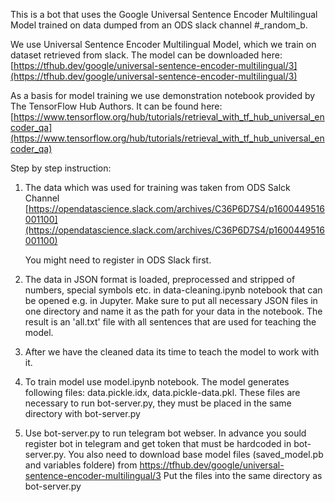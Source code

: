 This is a bot that uses the Google Universal Sentence Encoder Multilingual Model trained on data dumped from an ODS slack channel #_random_b.

We use Universal Sentence Encoder Multilingual Model, which we train on dataset retrieved from slack. The model can be downloaded here:  [https://tfhub.dev/google/universal-sentence-encoder-multilingual/3](https://tfhub.dev/google/universal-sentence-encoder-multilingual/3)

As a basis for model training we use demonstration notebook provided by The TensorFlow Hub Authors. It can be found here: [https://www.tensorflow.org/hub/tutorials/retrieval_with_tf_hub_universal_encoder_qa](https://www.tensorflow.org/hub/tutorials/retrieval_with_tf_hub_universal_encoder_qa) 

Step by step instruction:

1. The data which was used for training was taken from ODS Salck Channel [https://opendatascience.slack.com/archives/C36P6D7S4/p1600449516001100](https://opendatascience.slack.com/archives/C36P6D7S4/p1600449516001100) 

    You might need to register in ODS Slack first.

2. The data in JSON format is loaded, preprocessed and stripped of numbers, special symbols etc. in data-cleaning.ipynb notebook that can be opened e.g. in Jupyter. Make sure to put all necessary JSON files in one directory and name it as the path for your data in the notebook. The result is an 'all.txt' file with all sentences that are used for teaching the model.
3. After we have the cleaned data its time to teach the model to work with it.
4. To train model use model.ipynb notebook. The model generates following files: data.pickle.idx, data.pickle-data.pkl.
These files are necessary to run bot-server.py, they must be placed in the same directory with bot-server.py
4. Use bot-server.py to run telegram bot webser. In advance you sould register bot in telegram and get token that must be hardcoded in bot-server.py.
You also need to download base model files (saved_model.pb and variables foldere) from https://tfhub.dev/google/universal-sentence-encoder-multilingual/3
Put the files into the same directory as bot-server.py